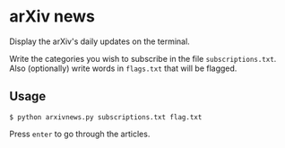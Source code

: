# arXiv news

Display the arXiv's daily updates on the terminal.

Write the categories you wish to subscribe in the file `subscriptions.txt`. Also (optionally) write words in `flags.txt` that will be flagged.

## Usage

`$ python arxivnews.py subscriptions.txt flag.txt`

Press `enter` to go through the articles.
